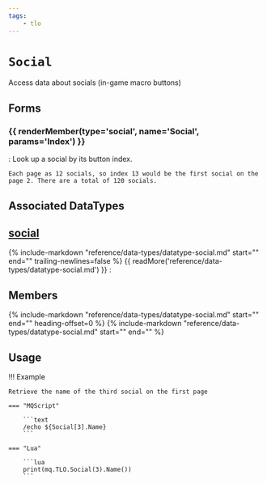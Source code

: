 ```yaml
---
tags:
    - tlo
---
```

# `Social`

<!--tlo-desc-start-->
Access data about socials (in-game macro buttons)
<!--tlo-desc-end-->
## Forms
<!--tlo-forms-start-->
### {{ renderMember(type='social', name='Social', params='Index') }}

:   Look up a social by its button index.

    Each page as 12 socials, so index 13 would be the first social on the page 2. There are a total of 120 socials.
<!--tlo-forms-end-->

## Associated DataTypes

## [social](../data-types/datatype-social.md)
{%
  include-markdown "reference/data-types/datatype-social.md"
  start="<!--dt-desc-start-->"
  end="<!--dt-desc-end-->"
  trailing-newlines=false
%} {{ readMore('reference/data-types/datatype-social.md') }}
:    <h2>Members</h2>
    {%
    include-markdown "reference/data-types/datatype-social.md"
    start="<!--dt-members-start-->"
    end="<!--dt-members-end-->"
    heading-offset=0
    %}
    {%
    include-markdown "reference/data-types/datatype-social.md"
    start="<!--dt-linkrefs-start-->"
    end="<!--dt-linkrefs-end-->"
    %}

## Usage

!!! Example

    Retrieve the name of the third social on the first page

    === "MQScript"

        ```text
        /echo ${Social[3].Name}
        ```

    === "Lua"

        ```lua
        print(mq.TLO.Social(3).Name())
        ```

<!--tlo-linkrefs-start-->
[social]: ../data-types/datatype-social.md
<!--tlo-linkrefs-end-->
